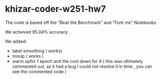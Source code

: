 # khizar-coder-w251-hw7

The code is based off the "Beat the Benchmark" and "Fork me" Notebooks

We achieved 95.04% accuracy

We  added:
- label smoothing ( works)
- mixup ( works )
- warm upfor 1 epoch and the cool down for 4 ( this was ultimately commented out, as it had a bug I could not resolve it in time , you can see the commented code )
